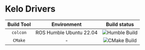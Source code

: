 # Kelo Drivers

Build Tool | Environment     | Build status
:----------: | :----: | :----------:
`colcon` | ROS Humble Ubuntu 22.04  | ![Humble Build](https://github.com/harleylara/kelo_driver/actions/workflows/colcon_build.yaml/badge.svg?branch=master)
`CMake` | -  | ![CMake Build](https://github.com/harleylara/kelo_driver/actions/workflows/cmake_build.yaml/badge.svg?branch=master)
